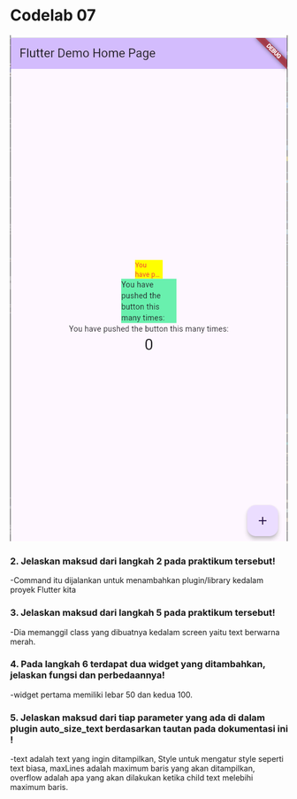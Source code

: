 # Codelab 07

![alt text](img/1.png)

### 2. Jelaskan maksud dari langkah 2 pada praktikum tersebut!
-Command itu dijalankan untuk menambahkan plugin/library kedalam proyek Flutter kita

### 3. Jelaskan maksud dari langkah 5 pada praktikum tersebut!
-Dia memanggil class yang dibuatnya kedalam screen yaitu text berwarna merah.

### 4. Pada langkah 6 terdapat dua widget yang ditambahkan, jelaskan fungsi dan perbedaannya!
-widget pertama memiliki lebar 50 dan kedua 100.

### 5. Jelaskan maksud dari tiap parameter yang ada di dalam plugin auto_size_text berdasarkan tautan pada dokumentasi ini !
-text adalah text yang ingin ditampilkan, Style untuk mengatur style seperti text biasa, maxLines adalah maximum baris yang akan ditampilkan, overflow adalah apa yang akan dilakukan ketika child text melebihi maximum baris.